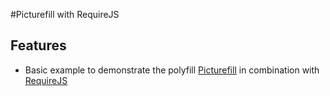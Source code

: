 #Picturefill with RequireJS

## Features
- Basic example to demonstrate the polyfill [Picturefill](https://github.com/scottjehl/picturefill) in combination with [RequireJS](http://requirejs.org/)